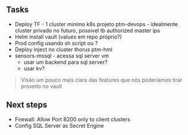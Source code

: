 ## Tasks
- Deploy TF - 1 cluster minimo k8s projeto ptm-devops - idealmente cluster privado no futuro, possivel tb authorized master ips
- Helm install vault (values em repo próprio?)
- Prod config usando sh script ou ?
- Deploy inject no cluster thorus ptm-hml
- sensors-mssql - acessa sql server vm
  - usar um backend para sql server?
  - usar kv?

> Visão um pouco mais clara das features que nós poderíamos tirar proveito no vault

## Next steps
- Firewall: Allow Port 8200 only to client clusters
- Config SQL Server as Secret Engine